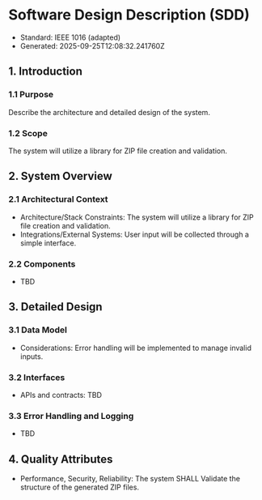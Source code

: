 # Software Design Description (SDD)

- Standard: IEEE 1016 (adapted)
- Generated: 2025-09-25T12:08:32.241760Z

## 1. Introduction
### 1.1 Purpose
Describe the architecture and detailed design of the system.

### 1.2 Scope
The system will utilize a library for ZIP file creation and validation.

## 2. System Overview
### 2.1 Architectural Context
- Architecture/Stack Constraints: The system will utilize a library for ZIP file creation and validation.
- Integrations/External Systems: User input will be collected through a simple interface.

### 2.2 Components
- TBD

## 3. Detailed Design
### 3.1 Data Model
- Considerations: Error handling will be implemented to manage invalid inputs.

### 3.2 Interfaces
- APIs and contracts: TBD

### 3.3 Error Handling and Logging
- TBD

## 4. Quality Attributes
- Performance, Security, Reliability: The system SHALL Validate the structure of the generated ZIP files.